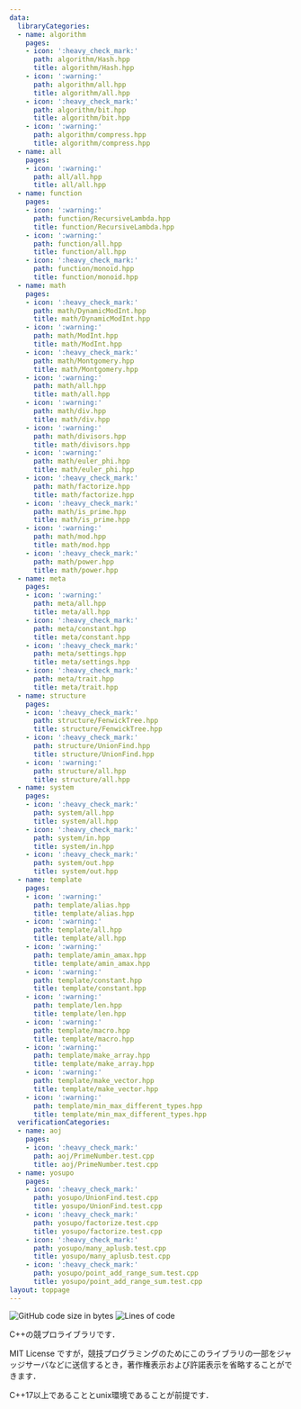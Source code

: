 ```yaml
---
data:
  libraryCategories:
  - name: algorithm
    pages:
    - icon: ':heavy_check_mark:'
      path: algorithm/Hash.hpp
      title: algorithm/Hash.hpp
    - icon: ':warning:'
      path: algorithm/all.hpp
      title: algorithm/all.hpp
    - icon: ':heavy_check_mark:'
      path: algorithm/bit.hpp
      title: algorithm/bit.hpp
    - icon: ':warning:'
      path: algorithm/compress.hpp
      title: algorithm/compress.hpp
  - name: all
    pages:
    - icon: ':warning:'
      path: all/all.hpp
      title: all/all.hpp
  - name: function
    pages:
    - icon: ':warning:'
      path: function/RecursiveLambda.hpp
      title: function/RecursiveLambda.hpp
    - icon: ':warning:'
      path: function/all.hpp
      title: function/all.hpp
    - icon: ':heavy_check_mark:'
      path: function/monoid.hpp
      title: function/monoid.hpp
  - name: math
    pages:
    - icon: ':heavy_check_mark:'
      path: math/DynamicModInt.hpp
      title: math/DynamicModInt.hpp
    - icon: ':warning:'
      path: math/ModInt.hpp
      title: math/ModInt.hpp
    - icon: ':heavy_check_mark:'
      path: math/Montgomery.hpp
      title: math/Montgomery.hpp
    - icon: ':warning:'
      path: math/all.hpp
      title: math/all.hpp
    - icon: ':warning:'
      path: math/div.hpp
      title: math/div.hpp
    - icon: ':warning:'
      path: math/divisors.hpp
      title: math/divisors.hpp
    - icon: ':warning:'
      path: math/euler_phi.hpp
      title: math/euler_phi.hpp
    - icon: ':heavy_check_mark:'
      path: math/factorize.hpp
      title: math/factorize.hpp
    - icon: ':heavy_check_mark:'
      path: math/is_prime.hpp
      title: math/is_prime.hpp
    - icon: ':warning:'
      path: math/mod.hpp
      title: math/mod.hpp
    - icon: ':heavy_check_mark:'
      path: math/power.hpp
      title: math/power.hpp
  - name: meta
    pages:
    - icon: ':warning:'
      path: meta/all.hpp
      title: meta/all.hpp
    - icon: ':heavy_check_mark:'
      path: meta/constant.hpp
      title: meta/constant.hpp
    - icon: ':heavy_check_mark:'
      path: meta/settings.hpp
      title: meta/settings.hpp
    - icon: ':heavy_check_mark:'
      path: meta/trait.hpp
      title: meta/trait.hpp
  - name: structure
    pages:
    - icon: ':heavy_check_mark:'
      path: structure/FenwickTree.hpp
      title: structure/FenwickTree.hpp
    - icon: ':heavy_check_mark:'
      path: structure/UnionFind.hpp
      title: structure/UnionFind.hpp
    - icon: ':warning:'
      path: structure/all.hpp
      title: structure/all.hpp
  - name: system
    pages:
    - icon: ':heavy_check_mark:'
      path: system/all.hpp
      title: system/all.hpp
    - icon: ':heavy_check_mark:'
      path: system/in.hpp
      title: system/in.hpp
    - icon: ':heavy_check_mark:'
      path: system/out.hpp
      title: system/out.hpp
  - name: template
    pages:
    - icon: ':warning:'
      path: template/alias.hpp
      title: template/alias.hpp
    - icon: ':warning:'
      path: template/all.hpp
      title: template/all.hpp
    - icon: ':warning:'
      path: template/amin_amax.hpp
      title: template/amin_amax.hpp
    - icon: ':warning:'
      path: template/constant.hpp
      title: template/constant.hpp
    - icon: ':warning:'
      path: template/len.hpp
      title: template/len.hpp
    - icon: ':warning:'
      path: template/macro.hpp
      title: template/macro.hpp
    - icon: ':warning:'
      path: template/make_array.hpp
      title: template/make_array.hpp
    - icon: ':warning:'
      path: template/make_vector.hpp
      title: template/make_vector.hpp
    - icon: ':warning:'
      path: template/min_max_different_types.hpp
      title: template/min_max_different_types.hpp
  verificationCategories:
  - name: aoj
    pages:
    - icon: ':heavy_check_mark:'
      path: aoj/PrimeNumber.test.cpp
      title: aoj/PrimeNumber.test.cpp
  - name: yosupo
    pages:
    - icon: ':heavy_check_mark:'
      path: yosupo/UnionFind.test.cpp
      title: yosupo/UnionFind.test.cpp
    - icon: ':heavy_check_mark:'
      path: yosupo/factorize.test.cpp
      title: yosupo/factorize.test.cpp
    - icon: ':heavy_check_mark:'
      path: yosupo/many_aplusb.test.cpp
      title: yosupo/many_aplusb.test.cpp
    - icon: ':heavy_check_mark:'
      path: yosupo/point_add_range_sum.test.cpp
      title: yosupo/point_add_range_sum.test.cpp
layout: toppage
---
```

![GitHub code size in bytes](https://img.shields.io/github/languages/code-size/Chipppppppppp/kyopro?style=flat-square)
![Lines of code](https://img.shields.io/tokei/lines/github/Chipppppppppp/kyopro?style=flat-square)

C++の競プロライブラリです．

MIT License ですが，競技プログラミングのためにこのライブラリの一部をジャッジサーバなどに送信するとき，著作権表示および許諾表示を省略することができます．

C++17以上であることとunix環境であることが前提です．